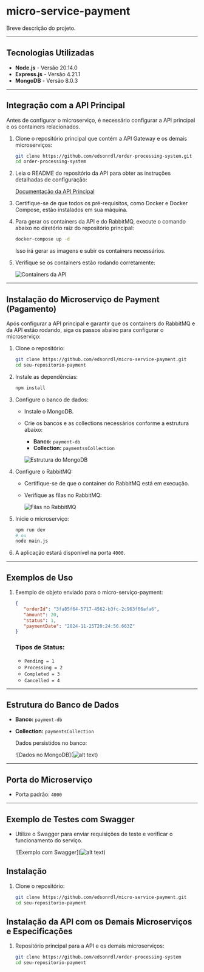 # micro-service-payment

Breve descrição do projeto.

---

## Tecnologias Utilizadas

- **Node.js** - Versão 20.14.0
- **Express.js** - Versão 4.21.1
- **MongoDB** - Versão 8.0.3

---
## Integração com a API Principal

Antes de configurar o microserviço, é necessário configurar a API principal e os containers relacionados.

1. Clone o repositório principal que contém a API Gateway e os demais microserviços:

   ```bash
   git clone https://github.com/edsonrdl/order-processing-system.git
   cd order-processing-system
   ```

2. Leia o README do repositório da API para obter as instruções detalhadas de configuração:

   [Documentação da API Principal](https://github.com/edsonrdl/order-processing-system)

3. Certifique-se de que todos os pré-requisitos, como Docker e Docker Compose, estão instalados em sua máquina.

4. Para gerar os containers da API e do RabbitMQ, execute o comando abaixo no diretório raiz do repositório principal:

   ```bash
   docker-compose up -d
   ```

   Isso irá gerar as imagens e subir os containers necessários.

5. Verifique se os containers estão rodando corretamente:

   ![Containers da API](https://github.com/user-attachments/assets/7d4ea054-d068-4564-9df9-2d01b92d9f2b)

---

## Instalação do Microserviço de Payment (Pagamento)

Após configurar a API principal e garantir que os containers do RabbitMQ e da API estão rodando, siga os passos abaixo para configurar o microserviço:

1. Clone o repositório:

   ```bash
   git clone https://github.com/edsonrdl/micro-service-payment.git
   cd seu-repositorio-payment
   ```

2. Instale as dependências:

   ```bash
   npm install
   ```

3. Configure o banco de dados:

   - Instale o MongoDB.
   - Crie os bancos e as collections necessários conforme a estrutura abaixo:

     - **Banco:** `payment-db`
     - **Collection:** `paymentssCollection`

     ![Estrutura do MongoDB](https://github.com/user-attachments/assets/f3286987-a556-45fe-b8b7-1232fce4beb6)

4. Configure o RabbitMQ:

   - Certifique-se de que o container do RabbitMQ está em execução.
   - Verifique as filas no RabbitMQ:

     ![Filas no RabbitMQ](https://github.com/user-attachments/assets/d6736e05-3311-408e-8dd1-f8144a800fa5)

5. Inicie o microserviço:

   ```bash
   npm run dev
   # ou
   node main.js
   ```

6. A aplicação estará disponível na porta `4000`.

---

## Exemplos de Uso

1. Exemplo de objeto enviado para o micro-serviço-payment:

   ```json
   {
      "orderId": "3fa85f64-5717-4562-b3fc-2c963f66afa6",
      "amount": 20,
      "status": 1,
      "paymentDate": "2024-11-25T20:24:56.663Z"
   }
   ```

   ### Tipos de Status:

   - `Pending = 1`
   - `Processing = 2`
   - `Completed = 3`
   - `Cancelled = 4`

---

## Estrutura do Banco de Dados

- **Banco:** `payment-db`
- **Collection:** `paymentsCollection`

  Dados persistidos no banco:

  ![Dados no MongoDB](![alt text](![image](https://github.com/user-attachments/assets/88f49d9d-fdb9-4c8d-93e0-a2800eb174d7)
))

---

## Porta do Microserviço

- Porta padrão: `4000`

---

## Exemplo de Testes com Swagger

- Utilize o Swagger para enviar requisições de teste e verificar o funcionamento do serviço.

  ![Exemplo com Swagger](![alt text](![image](https://github.com/user-attachments/assets/4d801066-1246-4e71-88c2-a14069f4631d)
))



## Instalação

1. Clone o repositório:

   ```bash
   git clone https://github.com/edsonrdl/micro-service-payment.git
   cd seu-repositorio-payment

## Instalação da API com os Demais Microserviços e Especificações

1. Repositório principal para a API e os demais microserviços:

   ```bash
   git clone https://github.com/edsonrdl/order-processing-system
   cd seu-repositorio-payment

